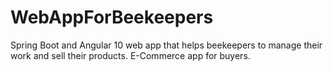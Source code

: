 # WebAppForBeekeepers
Spring Boot and Angular 10 web app that helps beekeepers to manage their work and sell their products. E-Commerce app for buyers.
